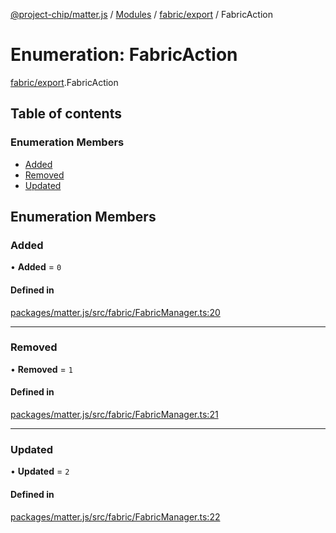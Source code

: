 [@project-chip/matter.js](../README.md) / [Modules](../modules.md) / [fabric/export](../modules/fabric_export.md) / FabricAction

# Enumeration: FabricAction

[fabric/export](../modules/fabric_export.md).FabricAction

## Table of contents

### Enumeration Members

- [Added](fabric_export.FabricAction.md#added)
- [Removed](fabric_export.FabricAction.md#removed)
- [Updated](fabric_export.FabricAction.md#updated)

## Enumeration Members

### Added

• **Added** = ``0``

#### Defined in

[packages/matter.js/src/fabric/FabricManager.ts:20](https://github.com/project-chip/matter.js/blob/c0d55745d5279e16fdfaa7d2c564daa31e19c627/packages/matter.js/src/fabric/FabricManager.ts#L20)

___

### Removed

• **Removed** = ``1``

#### Defined in

[packages/matter.js/src/fabric/FabricManager.ts:21](https://github.com/project-chip/matter.js/blob/c0d55745d5279e16fdfaa7d2c564daa31e19c627/packages/matter.js/src/fabric/FabricManager.ts#L21)

___

### Updated

• **Updated** = ``2``

#### Defined in

[packages/matter.js/src/fabric/FabricManager.ts:22](https://github.com/project-chip/matter.js/blob/c0d55745d5279e16fdfaa7d2c564daa31e19c627/packages/matter.js/src/fabric/FabricManager.ts#L22)
